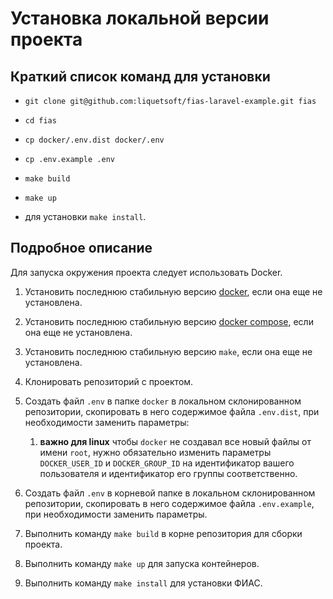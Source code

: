 Установка локальной версии проекта
==================================



Краткий список команд для установки
-----------------------------------

* `git clone git@github.com:liquetsoft/fias-laravel-example.git fias`

* `cd fias`

* `cp docker/.env.dist docker/.env`

* `cp .env.example .env`

* `make build`

* `make up`

* для установки `make install`.



Подробное описание
------------------

Для запуска окружения проекта следует использовать Docker.

1. Установить последнюю стабильную версию [docker](https://docs.docker.com/install/linux/docker-ce/ubuntu/), если она еще не установлена.

2. Установить последнюю стабильную версию [docker compose](https://docs.docker.com/compose/install/), если она еще не установлена.

3. Установить последнюю стабильную версию `make`, если она еще не установлена.

4. Клонировать репозиторий с проектом.

5. Создать файл `.env` в папке `docker` в локальном склонированном репозитории, скопировать в него содержимое файла `.env.dist`, при необходимости заменить параметры:

    1. **важно для linux** чтобы `docker` не создавал все новый файлы от имени `root`, нужно обязательно изменить параметры `DOCKER_USER_ID` и `DOCKER_GROUP_ID` на идентификатор вашего пользователя и идентификатор его группы соответственно.
    
6. Создать файл `.env` в корневой папке в локальном склонированном репозитории, скопировать в него содержимое файла `.env.example`, при необходимости заменить параметры.

7. Выполнить команду `make build` в корне репозитория для сборки проекта.

8. Выполнить команду `make up` для запуска контейнеров.

9. Выполнить команду `make install` для установки ФИАС.
